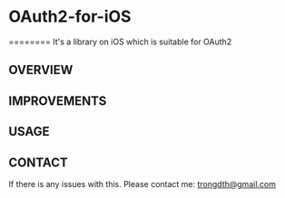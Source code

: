 # OAuth2-for-iOS
========
It's a library on iOS which is suitable for OAuth2

OVERVIEW
-------



IMPROVEMENTS
-------


USAGE
-------


CONTACT
-------
If there is any issues with this. Please contact me: trongdth@gmail.com
